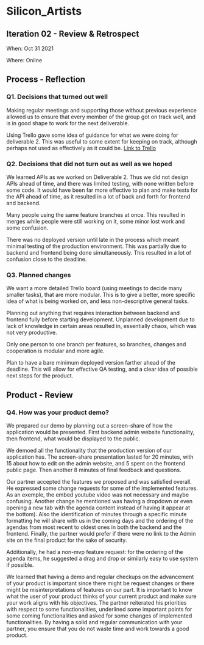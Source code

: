 # Silicon_Artists

## Iteration 02 - Review & Retrospect

When: Oct 31 2021

Where: Online

## Process - Reflection

### Q1. Decisions that turned out well

Making regular meetings and supporting those without previous experience allowed us to ensure that every member of the group got on track well, and is in good shape to work for the next deliverable.

Using Trello gave some idea of guidance for what we were doing for deliverable 2. This was useful to some extent for keeping on track, although perhaps not used as effectively as it could be. [Link to Trello](https://trello.com/b/YHNGEgzD/workflow)

### Q2. Decisions that did not turn out as well as we hoped

We learned APIs as we worked on Deliverable 2. Thus we did not design APIs ahead of time, and there was limited testing, with none written before some code. It would have been far more effective to plan and make tests for the API ahead of time, as it resulted in a lot of back and forth for frontend and backend.

Many people using the same feature branches at once. This resulted in merges while people were still working on it, some minor lost work and some confusion.

There was no deployed version until late in the process which meant minimal testing of the production environment. This was partially due to backend and frontend being done simultaneously. This resulted in a lot of confusion close to the deadline.

### Q3. Planned changes

We want a more detailed Trello board (using meetings to decide many smaller tasks), that are more modular. This is to give a better, more specific idea of what is being worked on, and less non-descriptive general tasks.

Planning out anything that requires interaction between backend and frontend fully before starting development. Unplanned development due to lack of knowledge in certain areas resulted in, essentially chaos, which was not very productive.

Only one person to one branch per features, so branches, changes and cooperation is modular and more agile.

Plan to have a bare minimum deployed version farther ahead of the deadline. This will allow for effective QA testing, and a clear idea of possible next steps for the product.

## Product - Review

### Q4. How was your product demo?

We prepared our demo by planning out a screen-share of how the application would be presented. First backend admin website functionality, then frontend, what would be displayed to the public.

We demoed all the functionality that the production version of our application has. The screen-share presentation lasted for 20 minutes, with 15 about how to edit on the admin website, and 5 spent on the frontend public page. Then another 8 minutes of final feedback and questions.

Our partner accepted the features we proposed and was satisfied overall. He expressed some change requests for some of the implemented features. As an exemple, the embed youtube video was not necessary and maybe confusing. Another change he mentioned was having a dropdown or even opening a new tab with the agenda content instead of having it appear at the bottom). Also the identification of minutes through a specific minute formatting he will share with us in the coming days and the ordering of the agendas from most recent to oldest ones in both the backend and the frontend. Finally, the partner would prefer if there were no link to the Admin site on the final product for the sake of security.

Additionally, he had a non-mvp feature request: for the ordering of the agenda items, he suggested a drag and drop or similarly easy to use system if possible.

We learned that having a demo and regular checkups on the advancement of your product is important since there might be request changes or there might be misinterpretations of features on our part. It is important to know what the user of your product thinks of your current product and make sure your work aligns with his objectives. The partner reiterated his priorities with respect to some functionalities, underlined some important points for some coming functionalities and asked for some changes of implemented functionalities. By having a solid and regular communication with your partner, you ensure that you do not waste time and work towards a good product.
